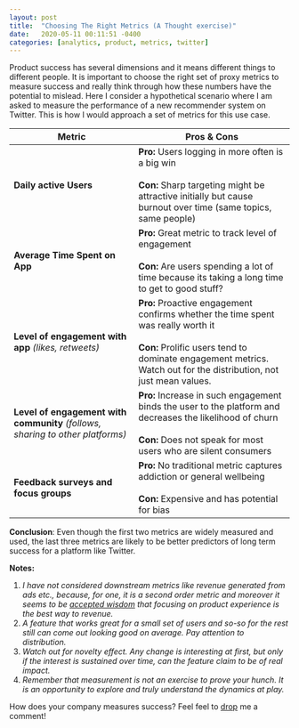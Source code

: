 ```yaml
---
layout: post
title:  "Choosing The Right Metrics (A Thought exercise)"
date:   2020-05-11 00:11:51 -0400
categories: [analytics, product, metrics, twitter]
---
```


Product success has several dimensions and it means different things to different people. It is important to choose the right set of proxy metrics to measure success and really think through how these numbers have the potential to mislead. Here I consider a hypothetical scenario where I am asked to measure the performance of a new recommender system on Twitter. This is how I would approach a set of metrics for this use case.
<!--more-->

|**Metric**|**Pros & Cons**|
|----------|----------------|
| <b>Daily active Users</b> | **Pro:** Users logging in more often is a big win <br><br> **Con:** Sharp targeting might be attractive initially  but cause burnout over time (same topics, same people)|
|**Average Time Spent on App**| **Pro:** Great metric to track level of engagement <br><br> **Con:** Are users spending a lot of time because its taking  a long  time to get to good stuff? |
| **Level of engagement with app**  _(likes, retweets)_  | **Pro:** Proactive engagement confirms whether the time spent was really worth it  <br><br> **Con:** Prolific users tend to dominate engagement metrics. Watch out for the distribution, not just mean values. |
| **Level of engagement with community**  _(follows, sharing to other platforms)_ | **Pro:** Increase in such engagement binds the user to the platform and decreases the likelihood of churn <br><br> **Con:**  Does not speak for most users who are silent consumers |
| **Feedback surveys and focus groups** | **Pro:** No traditional metric captures addiction or general wellbeing <br><br>  **Con:** Expensive and has potential for bias|

**Conclusion**: Even though the first two metrics are widely measured and used, the last three metrics are likely to be better predictors of long term success for a platform like Twitter.

**Notes:**

1. _I have not considered downstream metrics like revenue generated from ads etc., because, for one, it is a second order metric and moreover it seems to be [accepted wisdom](https://youtu.be/raIUQP71SBU?t=586) that focusing on product experience is the best way to revenue._
2. _A feature that works great for a small set of users and so-so for the rest still can come out looking good on average. Pay attention to distribution._
3. _Watch out for novelty effect. Any change is interesting at first, but only if the interest is sustained over time, can the feature claim to be of real impact._
4. _Remember that measurement is not an exercise to prove your hunch. It is an opportunity to explore and truly understand the dynamics at play._


How does your company measures success? Feel feel to [drop](mailto:gmail.com) me a comment!
